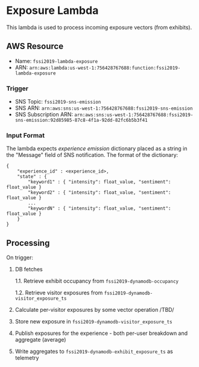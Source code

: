 # Exposure Lambda

This lambda is used to process incoming exposure vectors (from exhibits).

## AWS Resource

* Name: `fssi2019-lambda-exposure`
* ARN: `arn:aws:lambda:us-west-1:756428767688:function:fssi2019-lambda-exposure`

### Trigger

* SNS Topic: `fssi2019-sns-emission`
* SNS ARN: `arn:aws:sns:us-west-1:756428767688:fssi2019-sns-emission`
* SNS Subscription ARN: `arn:aws:sns:us-west-1:756428767688:fssi2019-sns-emission:92d85985-87c8-4f1a-92dd-82fc6b5b3f41`

### Input Format

The lambda expects *experience emission* dictionary placed as a string in the "Message" field of SNS notification. The format of the dictionary:

```
{
	"experience_id" : <experience_id>,
	"state" : {
		"keyword1" : { "intensity": float_value, "sentiment": float_value }
		"keyword2" : { "intensity": float_value, "sentiment": float_value }
		...
		"keywordN" : { "intensity": float_value, "sentiment": float_value }
	}
}
```

## Processing
On trigger:

1. DB fetches

    1.1. Retrieve exhibit occupancy from `fssi2019-dynamodb-occupancy`
    
    1.2. Retrieve visitor exposures from `fssi2019-dynamodb-visitor_exposure_ts`
2. Calculate per-visitor exposures by some vector operation /TBD/
3. Store new exposure in `fssi2019-dynamodb-visitor_exposure_ts`
4. Publish exposures for the experience - both per-user breakdown and aggregate (average)
5. Write aggregates to `fssi2019-dynamodb-exhibit_exposure_ts` as telemetry
